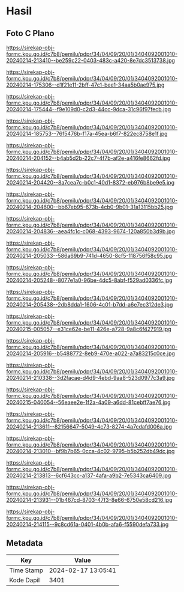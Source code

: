 # Hasil

## Foto C Plano

https://sirekap-obj-formc.kpu.go.id/c7b8/pemilu/pdpr/34/04/09/20/01/3404092001010-20240214-213410--be259c22-0403-483c-a420-8e7dc3513738.jpg

https://sirekap-obj-formc.kpu.go.id/c7b8/pemilu/pdpr/34/04/09/20/01/3404092001010-20240214-175306--d1f21e11-2bff-47c1-bee1-34aa5b0ae975.jpg

https://sirekap-obj-formc.kpu.go.id/c7b8/pemilu/pdpr/34/04/09/20/01/3404092001010-20240214-175444--f9e109d0-c2d3-44cc-9dca-31c96f97fecb.jpg

https://sirekap-obj-formc.kpu.go.id/c7b8/pemilu/pdpr/34/04/09/20/01/3404092001010-20240214-185753--76f5476b-f17a-45ea-b6f7-822ec8758e1f.jpg

https://sirekap-obj-formc.kpu.go.id/c7b8/pemilu/pdpr/34/04/09/20/01/3404092001010-20240214-204152--b4ab5d2b-22c7-4f7b-af2e-a416fe8662fd.jpg

https://sirekap-obj-formc.kpu.go.id/c7b8/pemilu/pdpr/34/04/09/20/01/3404092001010-20240214-204420--8a7cea7c-b0c1-40d1-8372-eb976b8be9e5.jpg

https://sirekap-obj-formc.kpu.go.id/c7b8/pemilu/pdpr/34/04/09/20/01/3404092001010-20240214-204600--bb67eb95-673b-4cb0-9b01-31a13115bb25.jpg

https://sirekap-obj-formc.kpu.go.id/c7b8/pemilu/pdpr/34/04/09/20/01/3404092001010-20240214-204836--aea4fc1c-c068-4393-9674-120a850b3d9b.jpg

https://sirekap-obj-formc.kpu.go.id/c7b8/pemilu/pdpr/34/04/09/20/01/3404092001010-20240214-205033--586a69b9-741d-4650-8cf5-118756f58c95.jpg

https://sirekap-obj-formc.kpu.go.id/c7b8/pemilu/pdpr/34/04/09/20/01/3404092001010-20240214-205248--8077e1a0-96be-4dc5-8abf-f529ad0336fc.jpg

https://sirekap-obj-formc.kpu.go.id/c7b8/pemilu/pdpr/34/04/09/20/01/3404092001010-20240214-205438--2db8dda1-1606-4c01-b7dd-a6e7ec312de3.jpg

https://sirekap-obj-formc.kpu.go.id/c7b8/pemilu/pdpr/34/04/09/20/01/3404092001010-20240215-005057--e31ce62e-be11-426e-a728-9a8c6f427919.jpg

https://sirekap-obj-formc.kpu.go.id/c7b8/pemilu/pdpr/34/04/09/20/01/3404092001010-20240214-205916--b5488772-8eb9-470e-a022-a7a83215c0ce.jpg

https://sirekap-obj-formc.kpu.go.id/c7b8/pemilu/pdpr/34/04/09/20/01/3404092001010-20240214-210338--3d2facae-d4d9-4ebd-9aa8-523d0977c3a9.jpg

https://sirekap-obj-formc.kpu.go.id/c7b8/pemilu/pdpr/34/04/09/20/01/3404092001010-20240215-040054--56eaee2e-1f2a-4a09-a6dd-81cebff7ae76.jpg

https://sirekap-obj-formc.kpu.go.id/c7b8/pemilu/pdpr/34/04/09/20/01/3404092001010-20240214-213611--82156647-5049-4c73-8274-4a7cdafd006a.jpg

https://sirekap-obj-formc.kpu.go.id/c7b8/pemilu/pdpr/34/04/09/20/01/3404092001010-20240214-213010--bf9b7b65-0cca-4c02-9795-b5b252db49dc.jpg

https://sirekap-obj-formc.kpu.go.id/c7b8/pemilu/pdpr/34/04/09/20/01/3404092001010-20240214-213813--6cf643cc-a137-4afa-a9b2-7e5343ca6409.jpg

https://sirekap-obj-formc.kpu.go.id/c7b8/pemilu/pdpr/34/04/09/20/01/3404092001010-20240214-213931--01b467cd-8703-47f3-8e66-6750e58cd216.jpg

https://sirekap-obj-formc.kpu.go.id/c7b8/pemilu/pdpr/34/04/09/20/01/3404092001010-20240214-214115--9c8cd61a-0401-4b0b-afa6-f5590defa733.jpg


## Metadata

| Key        | Value               |
| ---------- | ------------------- |
| Time Stamp | 2024-02-17 13:05:41 |
| Kode Dapil | 3401                |




